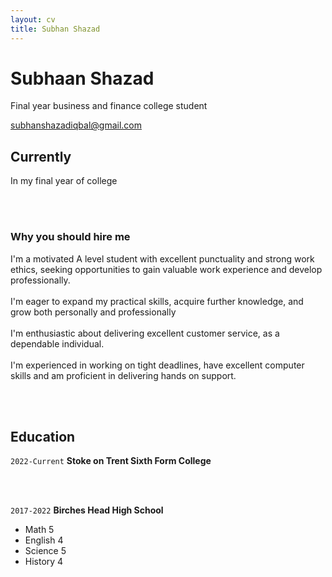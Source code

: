 ```yaml
---
layout: cv
title: Subhan Shazad
---
```

# Subhaan Shazad
Final year business and finance college student

<div id="webaddress">
<a href="subhanshazadiqbal@gmail.com">subhanshazadiqbal@gmail.com</a>
</div>


## Currently

In my final year of college

<br />
<br />

### Why you should hire me

I'm a motivated A level student with excellent punctuality and strong work ethics, seeking opportunities to gain valuable work experience and develop professionally.
<br />
<br />
I'm eager to expand my practical skills, acquire further knowledge, and grow both personally and professionally
<br />
<br />
I'm enthusiastic about delivering excellent customer service, as a dependable individual.
<br />
<br />
I'm experienced in working on tight deadlines, have excellent computer skills and am proficient in delivering hands on support.

<br />
<br />

## Education

`2022-Current`
__Stoke on Trent Sixth Form College__

<br />
<br />

`2017-2022`
__Birches Head High School__

- Math 5
- English 4
- Science 5
- History 4

<!-- ### Footer

Last updated: May 2013 -->


